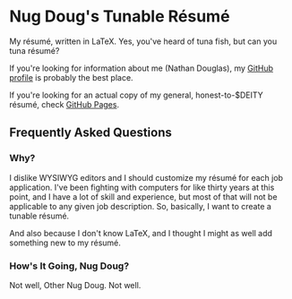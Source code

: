 # Nug Doug's Tunable Résumé

My résumé, written in LaTeX. Yes, you've heard of tuna fish, but can you tuna résumé?

If you're looking for information about me (Nathan Douglas), my [GitHub profile](https://github.com/ndouglas/) is probably the best place.

If you're looking for an actual copy of my general, honest-to-$DEITY résumé, check [GitHub Pages](https://ndouglas.github.io/resume/resume.pdf).

## Frequently Asked Questions

### Why?

I dislike WYSIWYG editors and I should customize my résumé for each job application. I've been fighting with computers for like thirty years at this point, and I have a lot of skill and experience, but most of that will not be applicable to any given job description. So, basically, I want to create a tunable résumé.

And also because I don't know LaTeX, and I thought I might as well add something new to my résumé.

### How's It Going, Nug Doug?

Not well, Other Nug Doug. Not well.
